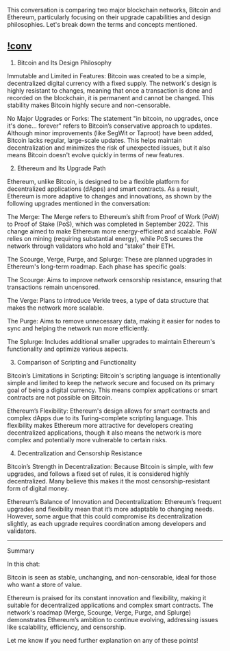 This conversation is comparing two major blockchain networks, Bitcoin and Ethereum, particularly focusing on their upgrade capabilities and design philosophies. Let's break down the terms and concepts mentioned.

[!conv](https://github.com/djmahe4/web3-learnings/blob/main/Screenshot_2024-10-31-22-28-55-23_6012fa4d4ddec268fc5c7112cbb265e7.jpg)
---

1. Bitcoin and Its Design Philosophy

Immutable and Limited in Features:
Bitcoin was created to be a simple, decentralized digital currency with a fixed supply. The network's design is highly resistant to changes, meaning that once a transaction is done and recorded on the blockchain, it is permanent and cannot be changed. This stability makes Bitcoin highly secure and non-censorable.

No Major Upgrades or Forks:
The statement "in bitcoin, no upgrades, once it's done... forever" refers to Bitcoin’s conservative approach to updates. Although minor improvements (like SegWit or Taproot) have been added, Bitcoin lacks regular, large-scale updates. This helps maintain decentralization and minimizes the risk of unexpected issues, but it also means Bitcoin doesn't evolve quickly in terms of new features.


2. Ethereum and Its Upgrade Path

Ethereum, unlike Bitcoin, is designed to be a flexible platform for decentralized applications (dApps) and smart contracts. As a result, Ethereum is more adaptive to changes and innovations, as shown by the following upgrades mentioned in the conversation:

The Merge:
The Merge refers to Ethereum’s shift from Proof of Work (PoW) to Proof of Stake (PoS), which was completed in September 2022. This change aimed to make Ethereum more energy-efficient and scalable. PoW relies on mining (requiring substantial energy), while PoS secures the network through validators who hold and “stake” their ETH.

The Scourge, Verge, Purge, and Splurge: These are planned upgrades in Ethereum's long-term roadmap. Each phase has specific goals:

The Scourge: Aims to improve network censorship resistance, ensuring that transactions remain uncensored.

The Verge: Plans to introduce Verkle trees, a type of data structure that makes the network more scalable.

The Purge: Aims to remove unnecessary data, making it easier for nodes to sync and helping the network run more efficiently.

The Splurge: Includes additional smaller upgrades to maintain Ethereum's functionality and optimize various aspects.



3. Comparison of Scripting and Functionality

Bitcoin’s Limitations in Scripting:
Bitcoin's scripting language is intentionally simple and limited to keep the network secure and focused on its primary goal of being a digital currency. This means complex applications or smart contracts are not possible on Bitcoin.

Ethereum’s Flexibility:
Ethereum's design allows for smart contracts and complex dApps due to its Turing-complete scripting language. This flexibility makes Ethereum more attractive for developers creating decentralized applications, though it also means the network is more complex and potentially more vulnerable to certain risks.


4. Decentralization and Censorship Resistance

Bitcoin’s Strength in Decentralization:
Because Bitcoin is simple, with few upgrades, and follows a fixed set of rules, it is considered highly decentralized. Many believe this makes it the most censorship-resistant form of digital money.

Ethereum’s Balance of Innovation and Decentralization:
Ethereum’s frequent upgrades and flexibility mean that it’s more adaptable to changing needs. However, some argue that this could compromise its decentralization slightly, as each upgrade requires coordination among developers and validators.



---

Summary

In this chat:

Bitcoin is seen as stable, unchanging, and non-censorable, ideal for those who want a store of value.

Ethereum is praised for its constant innovation and flexibility, making it suitable for decentralized applications and complex smart contracts. The network's roadmap (Merge, Scourge, Verge, Purge, and Splurge) demonstrates Ethereum’s ambition to continue evolving, addressing issues like scalability, efficiency, and censorship.


Let me know if you need further explanation on any of these points!

